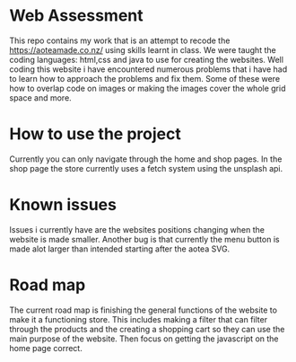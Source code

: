 # Web Assessment
This repo contains my work that is an attempt to recode the https://aoteamade.co.nz/ using skills learnt in class. We were taught the coding languages: html,css and java to use for creating the websites. Well coding this website i have encountered numerous problems that i have had to learn how to approach the problems and fix them. Some of these were how to overlap code on images or making the images cover the whole grid space and more.



# How to use the project
Currently you can only navigate through the home and shop pages. In the shop page the store currently uses a fetch system using the unsplash api.

# Known issues
Issues i currently have are the websites positions changing when the website is made smaller. Another bug is that currently the menu button is made alot larger than intended starting after the aotea SVG.

# Road map
The current road map is finishing the general functions of the website to make it a functioning store. This includes making a filter that can filter through the products and the creating a shopping cart so they can use the main purpose of the website. Then focus on getting the javascript on the home page correct. 
